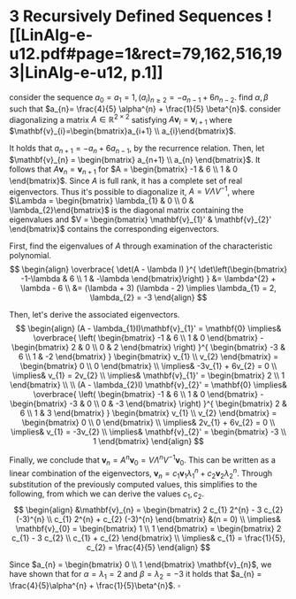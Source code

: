 
# 3		Recursively Defined Sequences ![[LinAlg-e-u12.pdf#page=1&rect=79,162,516,193|LinAlg-e-u12, p.1]]



consider the sequence $a_{0} = a_{1} = 1, (a_{i})_{n\geq2} =-a_{n-1} + 6n_{n-2}$. find $\alpha, \beta$ such that $a_{n}= \frac{4}{5} \alpha^{n} + \frac{1}{5} \beta^{n}$. consider diagonalizing a matrix $A \in \mathbb{R}^{2\times2}$ satisfying $A\mathbf{v}_{i} = \mathbf{v}_{i+1}$ where $\mathbf{v}_{i}=\begin{bmatrix}a_{i+1} \\ a_{i}\end{bmatrix}$.


It holds that $a_{n+1} = -a_{n} + 6a_{n-1}$, by the recurrence relation. Then, let $\mathbf{v}_{n} = \begin{bmatrix} a_{n+1} \\ a_{n} \end{bmatrix}$. It follows that $A\mathbf{v}_{n} = \mathbf{v}_{n+1}$ for $A = \begin{bmatrix} -1 & 6 \\ 1 & 0 \end{bmatrix}$. Since $A$ is full rank, it has a complete set of real eigenvectors. Thus it's possible to diagonalize it, $A = V \Lambda V^{-1}$, where $\Lambda = \begin{bmatrix} \lambda_{1} & 0 \\ 0 & \lambda_{2}\end{bmatrix}$ is the diagonal matrix containing the eigenvalues and $V = \begin{bmatrix} \mathbf{v}_{1}' & \mathbf{v}_{2}' \end{bmatrix}$ contains the corresponding eigenvectors.

First, find the eigenvalues of $A$ through examination of the characteristic polynomial.
$$
\begin{align}
\overbrace{ \det(A - \lambda I) }^{ \det\left(\begin{bmatrix}
-1-\lambda & 6 \\
1 & -\lambda
\end{bmatrix}\right) } &= \lambda^{2} + \lambda - 6 \\
&= (\lambda + 3) (\lambda - 2) \implies \lambda_{1} = 2, \lambda_{2} = -3
\end{align}
$$

Then, let's derive the associated eigenvectors.
$$
\begin{align}
(A - \lambda_{1}I)\mathbf{v}_{1}' = \mathbf{0} 
\implies&
\overbrace{ \left( \begin{bmatrix}
-1 & 6 \\
1 & 0
\end{bmatrix} -  \begin{bmatrix}
2 & 0 \\
0 & 2
\end{bmatrix} \right)  }^{ \begin{bmatrix}
-3 & 6 \\
1 & -2
\end{bmatrix} }
\begin{bmatrix}
v_{1} \\
v_{2}
\end{bmatrix} = \begin{bmatrix}
0 \\
0
\end{bmatrix} \\
\implies& -3v_{1} + 6v_{2} = 0 \\
\implies& v_{1} = 2v_{2} \\
\implies& \mathbf{v}_{1}' = \begin{bmatrix}
2 \\
1
\end{bmatrix} \\
 \\
(A - \lambda_{2}I) \mathbf{v}_{2}' = \mathbf{0} \implies&
\overbrace{ \left( \begin{bmatrix}
-1 & 6 \\
1 & 0
\end{bmatrix} - \begin{bmatrix}
-3 & 0 \\
0 & -3
\end{bmatrix} \right)
 }^{ \begin{bmatrix}
2 & 6 \\
1 & 3
\end{bmatrix} }
\begin{bmatrix}
v_{1} \\
v_{2}
\end{bmatrix} = \begin{bmatrix}
0 \\
0
\end{bmatrix} \\
\implies& 2v_{1} + 6v_{2} = 0 \\
\implies& v_{1} = -3v_{2} \\
\implies& \mathbf{v}_{2}' = \begin{bmatrix}
-3 \\
1
\end{bmatrix}
\end{align}
$$

Finally, we conclude that $\mathbf{v}_{n} = A^{n}\mathbf{v}_{0} = V \Lambda^{n}V^{-1} \mathbf{v}_{0}$. This can be written as a linear combination of the eigenvectors, $\mathbf{v}_{n} = c_{1} \mathbf{v}_{1} \lambda_{1}^{n} + c_{2} \mathbf{v}_{2} \lambda_{2}^{n}$. Through substitution of the previously computed values, this simplifies to the following, from which we can derive the values $c_{1}, c_{2}$.
$$
\begin{align}
&\mathbf{v}_{n} = \begin{bmatrix}
2 c_{1} 2^{n} - 3 c_{2} (-3)^{n} \\
c_{1} 2^{n} + c_{2} (-3)^{n}
\end{bmatrix} &(n = 0) \\
\implies& \mathbf{v}_{0} = \begin{bmatrix}
1 \\
1
\end{bmatrix}
= \begin{bmatrix}
2 c_{1} - 3 c_{2} \\
c_{1} + c_{2}
\end{bmatrix} \\
\implies& c_{1} = \frac{1}{5}, c_{2} = \frac{4}{5}
\end{align}
$$

Since $a_{n} = \begin{bmatrix} 0 \\ 1 \end{bmatrix} \mathbf{v}_{n}$, we have shown that for $\alpha = \lambda_{1} = 2$ and $\beta = \lambda_{2} = -3$ it holds that $a_{n} = \frac{4}{5}\alpha^{n} + \frac{1}{5}\beta^{n}$.
$\square$
